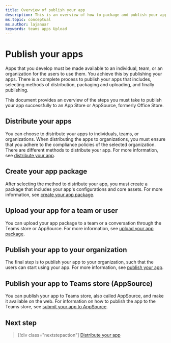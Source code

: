 ```yaml
---
title: Overview of publish your app
description: This is an overview of how to package and publish your app.
ms.topic: conceptual
ms.author: lajanuar
keywords: teams apps Upload
---
```


# Publish your apps
Apps that you develop must be made available to an individual, team, or an organization for the users to use them. You achieve this by publishing your apps. There is a complete process to publish your apps that includes, selecting methods of distribution, packaging and uploading, and finally publishing.

This document provides an overview of the steps you must take to publish your app successfully to an App Store or AppSource, formerly Office Store.

## Distribute your apps
You can choose to distribute your apps to individuals, teams, or organizations. When distributing the apps to organizations, you must ensure that you adhere to the compliance policies of the selected organization. There are different methods to distribute your app. For more information, see [distribute your app](overview.md).

## Create your app package
After selecting the method to distribute your app, you must create a package that includes your app's configurations and core assets. For more information, see [create your app package](../build-and-test/apps-package.md).

## Upload your app for a team or user
You can upload your app package to a team or a conversation through the Teams store or AppSource. For more information, see [upload your app package](apps-upload.md).

## Publish your app to your organization
The final step is to publish your app to your organization, such that the users can start using your app. For more information, see [publish your app](https://docs.microsoft.com/MicrosoftTeams/manage-apps?toc=%2Fmicrosoftteams%2Fplatform%2Ftoc.json&bc=%2FMicrosoftTeams%2Fbreadcrumb%2Ftoc.json).

## Publish your app to Teams store (AppSource)
You can publish your app to Teams store, also called AppSource, and make it available on the web. For information on how to publish the app to the Teams store, see [submit your app to AppSource](../../appsource/publish.md).


## Next step
> [!div class="nextstepaction"]
> [Distribute your app](overview.md)
